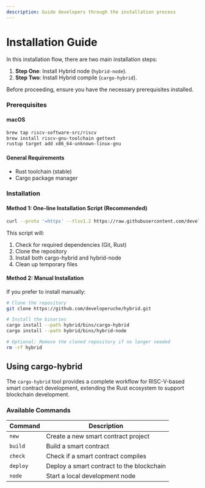 ```yaml
---
description: Guide developers through the installation process
---
```


# Installation Guide

In this installation flow, there are two main installation steps:

1. **Step One**: Install Hybrid node (`hybrid-node`).
2. **Step Two**: Install Hybrid compile (`cargo-hybrid`).

Before proceeding, ensure you have the necessary prerequisites installed.

### Prerequisites

#### macOS
```sh
brew tap riscv-software-src/riscv
brew install riscv-gnu-toolchain gettext
rustup target add x86_64-unknown-linux-gnu
```

#### General Requirements
- Rust toolchain (stable)
- Cargo package manager

### Installation

#### Method 1: One-line Installation Script (Recommended)

```bash
curl --proto '=https' --tlsv1.2 https://raw.githubusercontent.com/developeruche/hybrid/main/scripts/install.sh -sSf | sh
```

This script will:
1. Check for required dependencies (Git, Rust)
2. Clone the repository
3. Install both cargo-hybrid and hybrid-node
4. Clean up temporary files

#### Method 2: Manual Installation

If you prefer to install manually:

```bash
# Clone the repository
git clone https://github.com/developeruche/hybrid.git

# Install the binaries
cargo install --path hybrid/bins/cargo-hybrid
cargo install --path hybrid/bins/hybrid-node

# Optional: Remove the cloned repository if no longer needed
rm -rf hybrid
```

## Using cargo-hybrid

The `cargo-hybrid` tool provides a complete workflow for RISC-V-based smart contract development, extending the Rust ecosystem to support blockchain development.

### Available Commands

| Command | Description |
|---------|-------------|
| `new` | Create a new smart contract project |
| `build` | Build a smart contract |
| `check` | Check if a smart contract compiles |
| `deploy` | Deploy a smart contract to the blockchain |
| `node` | Start a local development node |
